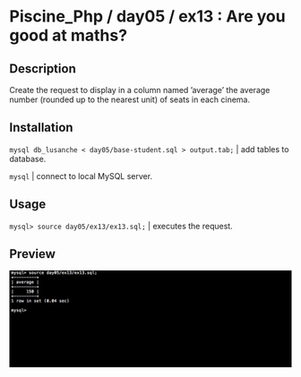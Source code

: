 # Piscine_Php / day05 / ex13 : Are you good at maths?

## Description
Create the request to display in a column named ’average’ the average number (rounded up to the nearest unit) of seats in each cinema.

## Installation
`mysql db_lusanche < day05/base-student.sql > output.tab;` | add tables to database.

`mysql` | connect to local MySQL server.

## Usage
`mysql> source day05/ex13/ex13.sql;` | executes the request.

## Preview
<img src="../../resources/images/maths.png" width="1200">
